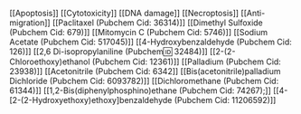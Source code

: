 [[Apoptosis]]
[[Cytotoxicity]]
[[DNA damage]]
[[Necroptosis]]
[[Anti-migration]]
[[Paclitaxel (Pubchem Cid: 36314)]]
[[Dimethyl Sulfoxide (Pubchem Cid: 679)]]
[[Mitomycin C (Pubchem Cid: 5746)]]
[[Sodium Acetate (Pubchem Cid: 517045)]]
[[4-Hydroxybenzaldehyde (Pubchem Cid: 126)]]
[[2,6 Di-isopropylaniline (Pubchem:id: 32484)]]
[[2-(2-Chloroethoxy)ethanol (Pubchem Cid: 12361)]]
[[Palladium (Pubchem Cid: 23938)]]
[[Acetonitrile (Pubchem Cid: 6342]]
[[Bis(acetonitrile)palladium Dichloride (Pubchem Cid: 6093782)]]
[[Dichloromethane (Pubchem Cid: 61344)]]
[[1,2-Bis(diphenylphosphino)ethane (Pubchem Cid: 74267);]]
[[4-[2-(2-Hydroxyethoxy)ethoxy]benzaldehyde (Pubchem Cid: 11206592)]]
